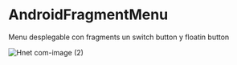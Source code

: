 # AndroidFragmentMenu

Menu desplegable con fragments un switch button y floatin button

![Hnet com-image (2)](https://user-images.githubusercontent.com/46556874/92663832-ae6bb580-f302-11ea-8899-64a9917aefef.gif)
